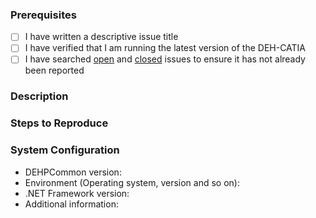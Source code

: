 ### Prerequisites

- [ ] I have written a descriptive issue title
- [ ] I have verified that I am running the latest version of the DEH-CATIA
- [ ] I have searched [open](https://github.com/RHEAGROUP/DEH-CATIA/issues) and [closed](https://github.com/RHEAGROUP/DEH-CATIA/issues?q=is%3Aissue+is%3Aclosed) issues to ensure it has not already been reported

### Description
<!-- A description of the bug or feature -->

### Steps to Reproduce
<!-- List of steps, sample code, failing test or link to a project that reproduces the behavior -->

### System Configuration
<!-- Tell us about the environment where you are experiencing the bug -->

- DEHPCommon version:
- Environment (Operating system, version and so on):
- .NET Framework version:
- Additional information:

<!-- Thanks for reporting the issue to DEH-CATIA! -->